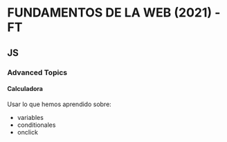 # FUNDAMENTOS DE LA WEB (2021) - FT
## JS
### Advanced Topics
#### Calculadora

Usar lo que hemos aprendido sobre:
* variables
* conditionales
* onclick
